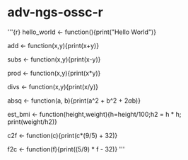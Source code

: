 # adv-ngs-ossc-r

'''{r}
hello_world <- function(){print("Hello World")}

add <- function(x,y){print(x+y)}

subs <- function(x,y){print(x-y)}

prod <- function(x,y){print(x*y)}

divs <- function(x,y){print(x/y)}

absq <- function(a, b){print(a^2 + b^2 + 2*a*b)}

est_bmi <- function(height,weight){h=height/100;h2 = h * h; print(weight/h2)}

c2f <- function(c){print(c*(9/5) + 32)}

f2c <- function(f){print((5/9) * f - 32)}
'''
